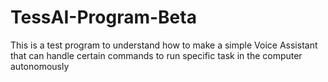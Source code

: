 # TessAI-Program-Beta
This is a test program to understand how to make a simple Voice Assistant that can handle certain commands to run specific task in the computer autonomously
